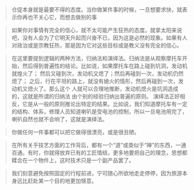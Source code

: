 > 仓促本身就是最要不得的态度。当你做某件事的时候，一旦想要求快，就表示你再也不关心它，而想去做别的事

> 如果你对事情有完全的信心，就不太可能产生狂热的态度。就拿太阳来说吧，没有人会为了它明天升起而兴奋不已，因为这是必然的现象。如果有人对政治或是宗教狂热，那是因为它对这些目标或是教义没有完全的信心。

> 在这里要提到逻辑的两种方法，归纳法和演绎法。归纳法是从观察摩托车开始，然后得到普遍性的结论。比如说，如果摩托车在路上碰到坑洞，发动机就煌火了； 然后又碰到次，发动机又熄了；然后再碰到一次，发动机仍然熄了； 之后，行在平坦的路上，就没有媳火的情形，然后再碰到一次，发动机又熄火了。那么这个
> 人就可以合理地推断，发动机熄火是坑洞造成的，这就是所谓的归纳法 由个别的经验归纳出普遍的原则。
> 演绎法正好相反，它是从一般的原则推论出特定的结果。比如说，我们知道摩托车有一定的结构、体系，修理人员知道喇叭是受电池的控制，所以一旦电池用完了，喇叭自然也就不会响了，这就是演绎法。

> 你做任何一件事都可以把它做得很漂亮，或是很丑陋。

> 在所有关乎技艺方面的工作背后，都有一个“道”或类似于“禅”的东西，一通百通。有时，你就得放弃已有的工匠情结，更多地要把自己的理念，思想都糅合在一个物件上，这时技术只是一个副产品罢了。

> 我们刻意避免按照固定的行程前进，宁可随心所欲地走走停停，因为旅游本身远比赶赴某一个目的地更加惬意。
